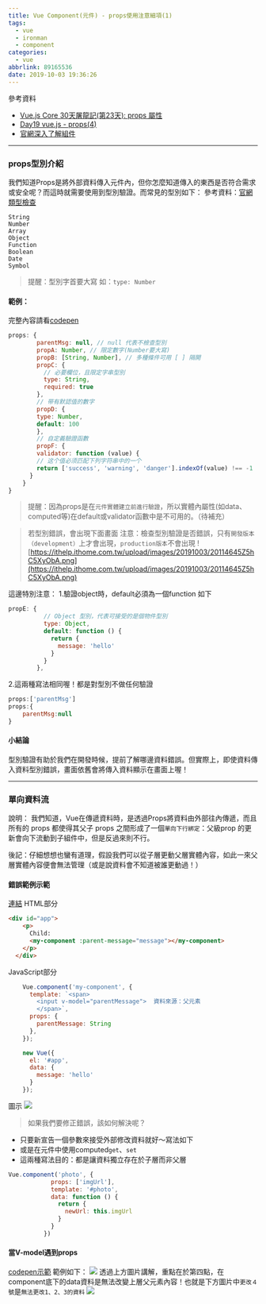 ```yaml
---
title: Vue Component(元件) - props使用注意細項(1)
tags:
  - vue
  - ironman
  - component
categories:
  - vue
abbrlink: 89165536
date: 2019-10-03 19:36:26
---
```

參考資料
- [Vue.js Core 30天屠龍記(第23天): props 屬性](https://ithelp.ithome.com.tw/articles/10208500)
- [Day19 vue.js - props(4)](https://ithelp.ithome.com.tw/articles/10219200)
- [官網深入了解組件](https://cn.vuejs.org/v2/guide/components-props.html#%E5%8D%95%E5%90%91%E6%95%B0%E6%8D%AE%E6%B5%81)
<!-- more -->
-----
### props型別介紹
我們知道Props是將外部資料傳入元件內，但你怎麼知道傳入的東西是否符合需求或安全呢？而這時就需要使用到型別驗證。而常見的型別如下：
參考資料：[官網類型檢查](https://cn.vuejs.org/v2/guide/components-props.html#%E7%B1%BB%E5%9E%8B%E6%A3%80%E6%9F%A5)
```
String
Number
Array
Object
Function
Boolean
Date
Symbol
```
> 提醒：型別字首要大寫 如：`type: Number`

#### 範例：
完整內容請看[codepen](https://codepen.io/chunwen/pen/OJJLVrO?editors=1010)
```javascript
props: {
        parentMsg: null, // null 代表不檢查型別
        propA: Number, // 限定數字(Number要大寫)
        propB: [String, Number], // 多種條件可用 [ ] 隔開
        propC: {
          // 必要欄位，且限定字串型別
          type: String,
          required: true
        },
        // 带有默認值的數字
        propD: {
        type: Number,
        default: 100
        },
        // 自定義驗證函數
        propF: {
        validator: function (value) {
        // 这个值必须匹配下列字符串中的一个
        return ['success', 'warning', 'danger'].indexOf(value) !== -1
      }
    }
}
```
> 提醒：因為props是在`元件實體建立前進行驗證`，所以實體內屬性(如data、computed等)在default或validator函數中是不可用的。（待補充）

> 若型別錯誤，會出現下面畫面
> 注意：檢查型別驗證是否錯誤，只有`開發版本（development）`上才會出現，`production版本`不會出現
![https://ithelp.ithome.com.tw/upload/images/20191003/20114645Z5hC5XyObA.png](https://ithelp.ithome.com.tw/upload/images/20191003/20114645Z5hC5XyObA.png)


這邊特別注意：
1.驗證object時，default必須為一個function 如下
```javascript
propE: {
          // Object 型別，代表可接受的是個物件型別
          type: Object,
          default: function () {
            return {
              message: 'hello'
            }
          }
        },
```
2.這兩種寫法相同喔！都是對型別不做任何驗證
```javascript
props:['parentMsg']
props:{
    parentMsg:null
}
```

#### 小結論
型別驗證有助於我們在開發時候，提前了解哪邊資料錯誤。但實際上，即使資料傳入資料型別錯誤，畫面依舊會將傳入資料顯示在畫面上喔！

-----


### 單向資料流
說明：
我們知道，Vue在傳遞資料時，是透過Props將資料由外部往內傳遞，而且所有的 props 都使得其父子 props 之間形成了一個`單向下行綁定`：父級prop 的更新會向下流動到子組件中，但是反過來則不行。

後記：仔細想想也蠻有道理，假設我們可以從子層更動父層實體內容，如此一來父層實體內容便會無法管理（或是說資料會不知道被誰更動過！）
#### 錯誤範例示範
[連結](https://codepen.io/chunwen/pen/bGGbpYo?editors=1010)
HTML部分
```html
<div id="app">
    <p>
      Child:
      <my-component :parent-message="message"></my-component>
    </p>
  </div>
```
JavaScript部分
```javascript
    Vue.component('my-component', {
      template: `<span>
        <input v-model="parentMessage">  資料來源：父元素
        </span>`,
      props: {
        parentMessage: String
      },
    });

    new Vue({
      el: '#app',
      data: {
        message: 'hello'
      }
    });
```
圖示
![](https://ithelp.ithome.com.tw/upload/images/20191002/20114645ssXLEB1h2d.png)

> 如果我們要修正錯誤，該如何解決呢？
- 只要新宣告一個參數來接受外部修改資料就好～寫法如下
- 或是在元件中使用computed`get`、`set`
- 這兩種寫法目的：都是讓資料獨立存在於子層而非父層
```javascript
Vue.component('photo', {
            props: ['imgUrl'],
            template: '#photo',
            data: function () {
              return {
                newUrl: this.imgUrl
              }
            }
          })
```
#### 當V-model遇到props 
[codepen示範](https://codepen.io/chunwen/pen/NWKXqbN?editors=1010)
範例如下：
![](https://ithelp.ithome.com.tw/upload/images/20191002/20114645DPjBb2SgLz.png)
透過上方圖片講解，重點在於第四點，在component底下的data資料是無法改變上層父元素內容！也就是下方圖片中`更改４號`是`無法更改1、2、3的資料`
![](https://ithelp.ithome.com.tw/upload/images/20191002/20114645rsZw0ZieGz.png)
